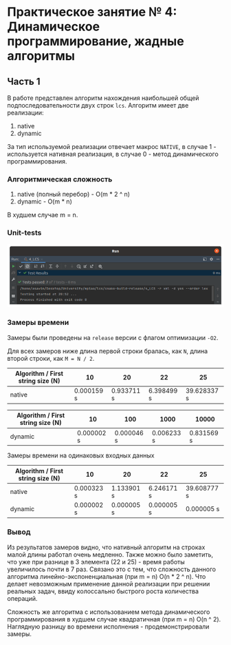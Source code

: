 # Практическое занятие № 4: Динамическое программирование, жадные алгоритмы

## Часть 1

В работе представлен алгоритм нахождения наибольшей общей подпоследовательности двух строк `lcs`.
Алгоритм имеет две реализации:
1) native 
2) dynamic

За тип используемой реализации отвечает макрос `NATIVE`, в случае 1 - используется нативная реализация, в случае 0 -
метод динамического программирования.

### Алгоритмическая сложность

1) native (полный перебор) - O(m * 2 ^ n)
2) dynamic - O(m * n) 

В худшем случае m = n.

### Unit-tests

![tests](./images/unit_tests.png)

### Замеры времени

Замеры были проведены на `release` версии с флагом оптимизации `-O2`.

Для всех замеров ниже длина первой строки бралась, как `N`, длина второй строки, как `M = N / 2`.

| Algorithm / First string size (N) | 10         | 20         | 22         | 25          | 
|-----------------------------------|------------|------------|------------|-------------|
| native                            | 0.000159 s | 0.933711 s | 6.398499 s | 39.628337 s |

| Algorithm / First string size (N) | 10         | 100        | 1000       | 10000       | 
|-----------------------------------|------------|------------|------------|-------------|
| dynamic                           | 0.000002 s | 0.000046 s | 0.006233 s | 0.831569  s |

Замеры времени на одинаковых входных данных

| Algorithm / First string size (N) | 10         | 20         | 22         | 25          |
|-----------------------------------|------------|------------|------------|-------------|
| native                            | 0.000323 s | 1.133901 s | 6.246171 s | 39.608777 s |
| dynamic                           | 0.000002 s | 0.000005 s | 0.000005 s | 0.000005  s |

### Вывод

Из результатов замеров видно, что нативный алгоритм на строках малой длины работал очень медленно.
Также можно было заметить, что уже при разнице в 3 элемента (22 и 25) - время работы увеличилось почти в 7 раз.
Связано это с тем, что сложность данного алгоритма линейно-экспоненциальная (при m = n)  O(n * 2 ^ n). Что делает
невозможным применение данной реализации при решении реальных задач, ввиду колоссально быстрого роста количества
операций. 

Сложность же алгоритма с использованием метода динамического программирования в худшем случае квадратичная (при m = n)
O(n ^ 2). Наглядную разницу во времени исполнения - продемонстрировали замеры.

